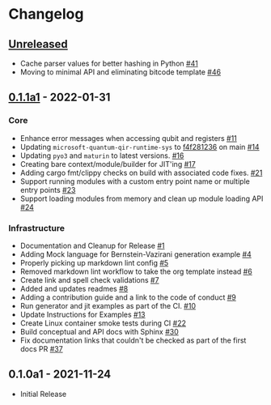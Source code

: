 # Changelog

## [Unreleased]

- Cache parser values for better hashing in Python [#41](https://github.com/qir-alliance/pyqir/pull/41)
- Moving to minimal API and eliminating bitcode template [#46](https://github.com/qir-alliance/pyqir/pull/46)

## [0.1.1a1] - 2022-01-31

### Core

- Enhance error messages when accessing qubit and registers [#11](https://github.com/qir-alliance/pyqir/pull/11)
- Updating `microsoft-quantum-qir-runtime-sys` to [f4f281236](https://github.com/microsoft/qsharp-runtime/commit/f4f28123601d8372a5fe120bdab1f2be25b51522) on main [#14](https://github.com/qir-alliance/pyqir/pull/14)
- Updating `pyo3` and `maturin` to latest versions. [#16](https://github.com/qir-alliance/pyqir/pull/16)
- Creating bare context/module/builder for JIT'ing [#17](https://github.com/qir-alliance/pyqir/pull/17)
- Adding cargo fmt/clippy checks on build with associated code fixes. [#21](https://github.com/qir-alliance/pyqir/pull/21)
- Support running modules with a custom entry point name or multiple entry points [#23](https://github.com/qir-alliance/pyqir/pull/23)
- Support loading modules from memory and clean up module loading API [#24](https://github.com/qir-alliance/pyqir/pull/24)

### Infrastructure

- Documentation and Cleanup for Release [#1](https://github.com/qir-alliance/pyqir/pull/1)
- Adding Mock language for Bernstein-Vazirani generation example [#4](https://github.com/qir-alliance/pyqir/pull/4)
- Properly picking up markdown lint config [#5](https://github.com/qir-alliance/pyqir/pull/5)
- Removed markdown lint workflow to take the org template instead [#6](https://github.com/qir-alliance/pyqir/pull/6)
- Create link and spell check validations [#7](https://github.com/qir-alliance/pyqir/pull/7)
- Added and updates readmes [#8](https://github.com/qir-alliance/pyqir/pull/8)
- Adding a contribution guide and a link to the code of conduct [#9](https://github.com/qir-alliance/pyqir/pull/9)
- Run generator and jit examples as part of the CI. [#10](https://github.com/qir-alliance/pyqir/pull/10)
- Update Instructions for Examples [#13](https://github.com/qir-alliance/pyqir/pull/13)
- Create Linux container smoke tests during CI [#22](https://github.com/qir-alliance/pyqir/pull/22)
- Build conceptual and API docs with Sphinx [#30](https://github.com/qir-alliance/pyqir/pull/30)
- Fix documentation links that couldn't be checked as part of the first docs PR [#37](https://github.com/qir-alliance/pyqir/pull/37)

## 0.1.0a1 - 2021-11-24

- Initial Release

[Unreleased]: https://github.com/qir-alliance/pyqir/compare/v0.1.1a1...HEAD
[0.1.1a1]: https://github.com/qir-alliance/pyqir/compare/v0.1.0a1...v0.1.1a1
